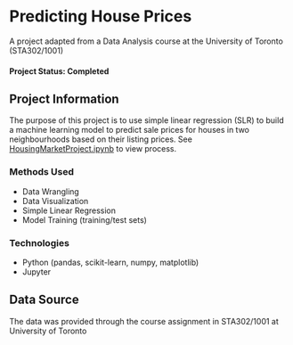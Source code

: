 # Predicting House Prices
A project adapted from a Data Analysis course at the University of Toronto (STA302/1001)
#### Project Status: Completed 

## Project Information
The purpose of this project is to use simple linear regression (SLR) to build a machine learning model to predict sale prices for houses in two neighbourhoods based on their listing prices. See [HousingMarketProject.ipynb](https://github.com/yian-wang/housing-proj/blob/master/HousingMarketProject.ipynb) to view process.

### Methods Used
* Data Wrangling
* Data Visualization
* Simple Linear Regression
* Model Training (training/test sets)

### Technologies
* Python (pandas, scikit-learn, numpy, matplotlib)
* Jupyter

## Data Source
The data was provided through the course assignment in STA302/1001 at University of Toronto
